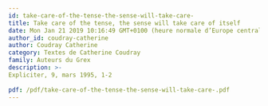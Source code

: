 ```yaml
---
id: take-care-of-the-tense-the-sense-will-take-care-
title: Take care of the tense, the sense will take care of itself 
date: Mon Jan 21 2019 10:16:49 GMT+0100 (heure normale d’Europe centrale)
author_id: coudray-catherine
author: Coudray Catherine 
category: Textes de Catherine Coudray
family: Auteurs du Grex
description: >-
Expliciter, 9, mars 1995, 1-2
 
pdf: /pdf/take-care-of-the-tense-the-sense-will-take-care-.pdf
---
```

